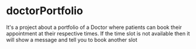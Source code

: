 # doctorPortfolio
It's a project about a portfolio of a Doctor where patients can book their appointment at their respective times. If the time slot is not available then it will show a message and tell you to book another slot
